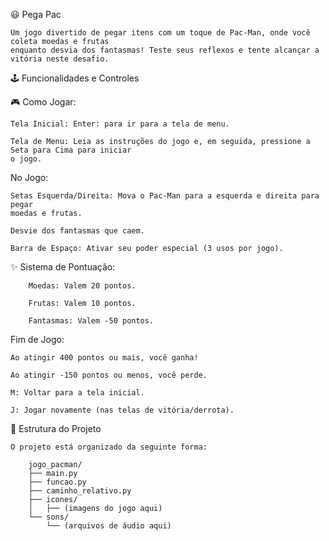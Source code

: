 😃 Pega Pac

    Um jogo divertido de pegar itens com um toque de Pac-Man, onde você coleta moedas e frutas
    enquanto desvia dos fantasmas! Teste seus reflexos e tente alcançar a vitória neste desafio.
    
🕹 Funcionalidades e Controles

🎮 Como Jogar:

    Tela Inicial: Enter: para ir para a tela de menu.

    Tela de Menu: Leia as instruções do jogo e, em seguida, pressione a Seta para Cima para iniciar
    o jogo.

No Jogo:

    Setas Esquerda/Direita: Mova o Pac-Man para a esquerda e direita para pegar
    moedas e frutas.

    Desvie dos fantasmas que caem.

    Barra de Espaço: Ativar seu poder especial (3 usos por jogo).

✨ Sistema de Pontuação:

        Moedas: Valem 20 pontos.

        Frutas: Valem 10 pontos.
    
        Fantasmas: Valem -50 pontos.

Fim de Jogo:

    Ao atingir 400 pontos ou mais, você ganha!
    
    Ao atingir -150 pontos ou menos, você perde.
    
    M: Voltar para a tela inicial.
    
    J: Jogar novamente (nas telas de vitória/derrota).

🔌 Estrutura do Projeto

    O projeto está organizado da seguinte forma:

        jogo_pacman/
        ├── main.py
        ├── funcao.py
        ├── caminho_relativo.py
        ├── icones/
        │   ├── (imagens do jogo aqui)
        └── sons/
            └── (arquivos de áudio aqui)
